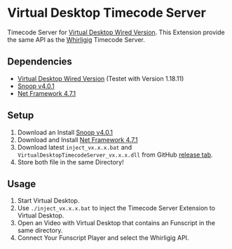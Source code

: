 # Virtual Desktop Timecode Server

Timecode Server for [Virtual Desktop Wired Version](www.vrdesktop.net). This Extension provide the same API as the [Whirligig](http://www.whirligig.xyz/) Timecode Server.

## Dependencies

- [Virtual Desktop Wired Version](www.vrdesktop.net) (Testet with Version 1.18.11)
- [Snoop v4.0.1](https://github.com/snoopwpf/snoopwpf/releases/tag/v4.0.1)
- [Net Framework 4.7.1](https://dotnet.microsoft.com/en-us/download/dotnet-framework/net471)

## Setup

1. Download an Install [Snoop v4.0.1](https://github.com/snoopwpf/snoopwpf/releases/tag/v4.0.1)
2. Download and Install [Net Framework 4.7.1](https://dotnet.microsoft.com/en-us/download/dotnet-framework/net471)
3. Download latest `inject_vx.x.x.bat` and `VirtualDesktopTimecodeServer_vx.x.x.dll` from GitHub [release tab](https://github.com/michael-mueller-git/VirtualDesktopTimecodeServer/releases/latest).
4. Store both file in the same Directory!

## Usage

1. Start Virtual Desktop.
2. Use `./inject_vx.x.x.bat` to inject the Timecode Server Extension to Virtual Desktop.
3. Open an Video with Virtual Desktop that contains an Funscript in the same directory.
4. Connect Your Funscript Player and select the Whirligig API.
